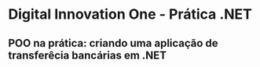 # Digital Innovation One - Prática .NET

## POO na prática: criando uma aplicação de transferêcia bancárias em .NET



